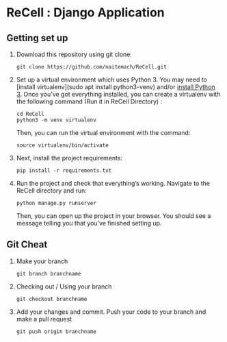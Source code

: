 # ReCell : Django Application

## Getting set up

1. Download this repository using git clone:

    ```
    git clone https://github.com/naitemach/ReCell.git
    ```

2. Set up a virtual environment which uses Python 3.  You may need to
[install virtualenv](sudo apt install python3-venv) and/or
[install Python 3](https://www.python.org/downloads/release/python-364/).
Once you've got everything installed, you can create a virtualenv with the
following command (Run it in ReCell Directory) :

    ```
    cd ReCell
    python3 -m venv virtualenv
    ```

   Then, you can run the virtual environment with the command:

    ```
    source virtualenv/bin/activate
    ```

3. Next, install the project requirements:

    ```
    pip install -r requirements.txt
    ```

4. Run the project and check that everything’s working.  Navigate to the
ReCell directory and run:

    ```
    python manage.py runserver
    ```

   Then, you can open up the project in your browser.  You should see a message
   telling you that you've finished setting up.
   
## Git Cheat 
1. Make your branch
    ```
    git branch branchname
    ```
2. Checking out / Using your branch
    ```
    git checkout branchname
3. Add your changes and commit.
   Push your code to your branch and make a pull request
   ```
   git push origin branchname
   ```
